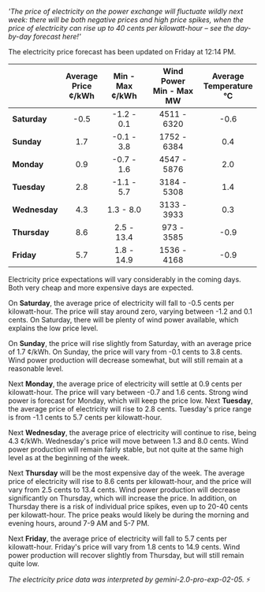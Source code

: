 *'The price of electricity on the power exchange will fluctuate wildly next week: there will be both negative prices and high price spikes, when the price of electricity can rise up to 40 cents per kilowatt-hour – see the day-by-day forecast here!'*

The electricity price forecast has been updated on Friday at 12:14 PM.

|   | Average<br>Price<br>¢/kWh | Min - Max<br>¢/kWh | Wind Power<br>Min - Max<br>MW | Average<br>Temperature<br>°C |
|:-------------|:----------------:|:----------------:|:-------------:|:-------------:|
| **Saturday**  | -0.5            | -1.2 - 0.1       | 4511 - 6320    | -0.6          |
| **Sunday**    | 1.7             | -0.1 - 3.8       | 1752 - 6384    | 0.4           |
| **Monday**    | 0.9             | -0.7 - 1.6       | 4547 - 5876    | 2.0           |
| **Tuesday**   | 2.8             | -1.1 - 5.7       | 3184 - 5308    | 1.4           |
| **Wednesday** | 4.3             | 1.3 - 8.0       | 3133 - 3933    | 0.3           |
| **Thursday**  | 8.6             | 2.5 - 13.4      | 973 - 3585     | -0.9          |
| **Friday**    | 5.7             | 1.8 - 14.9      | 1536 - 4168    | -0.9          |

Electricity price expectations will vary considerably in the coming days. Both very cheap and more expensive days are expected.

On **Saturday**, the average price of electricity will fall to -0.5 cents per kilowatt-hour. The price will stay around zero, varying between -1.2 and 0.1 cents. On Saturday, there will be plenty of wind power available, which explains the low price level.

On **Sunday**, the price will rise slightly from Saturday, with an average price of 1.7 ¢/kWh. On Sunday, the price will vary from -0.1 cents to 3.8 cents. Wind power production will decrease somewhat, but will still remain at a reasonable level.

Next **Monday**, the average price of electricity will settle at 0.9 cents per kilowatt-hour. The price will vary between -0.7 and 1.6 cents. Strong wind power is forecast for Monday, which will keep the price low. Next **Tuesday**, the average price of electricity will rise to 2.8 cents. Tuesday's price range is from -1.1 cents to 5.7 cents per kilowatt-hour.

Next **Wednesday**, the average price of electricity will continue to rise, being 4.3 ¢/kWh. Wednesday's price will move between 1.3 and 8.0 cents. Wind power production will remain fairly stable, but not quite at the same high level as at the beginning of the week.

Next **Thursday** will be the most expensive day of the week. The average price of electricity will rise to 8.6 cents per kilowatt-hour, and the price will vary from 2.5 cents to 13.4 cents. Wind power production will decrease significantly on Thursday, which will increase the price. In addition, on Thursday there is a risk of individual price spikes, even up to 20-40 cents per kilowatt-hour. The price peaks would likely be during the morning and evening hours, around 7-9 AM and 5-7 PM.

Next **Friday**, the average price of electricity will fall to 5.7 cents per kilowatt-hour. Friday's price will vary from 1.8 cents to 14.9 cents. Wind power production will recover slightly from Thursday, but will still remain quite low.

*The electricity price data was interpreted by gemini-2.0-pro-exp-02-05.* ⚡️

